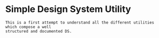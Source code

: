 # Simple Design System Utility

```
This is a first attempt to understand all the different utilities which compose a well
structured and documented DS.

```
